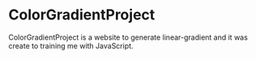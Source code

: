 # ColorGradientProject

ColorGradientProject is a website to generate linear-gradient and it was create to training me with JavaScript.
